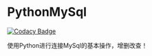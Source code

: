 # PythonMySql

[![Codacy Badge](https://api.codacy.com/project/badge/Grade/98e09c77af8741068f1cbe93ceebe83d)](https://app.codacy.com/app/sivanWu0222/PythonMySql?utm_source=github.com&utm_medium=referral&utm_content=sivanWu0222/PythonMySql&utm_campaign=Badge_Grade_Dashboard)

使用Python进行连接MySql的基本操作，增删改查！


